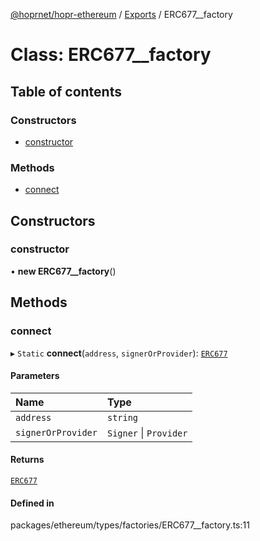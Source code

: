 [@hoprnet/hopr-ethereum](../README.md) / [Exports](../modules.md) / ERC677__factory

# Class: ERC677\_\_factory

## Table of contents

### Constructors

- [constructor](ERC677__factory.md#constructor)

### Methods

- [connect](ERC677__factory.md#connect)

## Constructors

### constructor

• **new ERC677__factory**()

## Methods

### connect

▸ `Static` **connect**(`address`, `signerOrProvider`): [`ERC677`](ERC677.md)

#### Parameters

| Name | Type |
| :------ | :------ |
| `address` | `string` |
| `signerOrProvider` | `Signer` \| `Provider` |

#### Returns

[`ERC677`](ERC677.md)

#### Defined in

packages/ethereum/types/factories/ERC677__factory.ts:11
